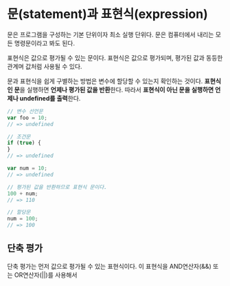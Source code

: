# 문(statement)과 표현식(expression)

문은 프로그램을 구성하는 기본 단위이자 최소 실행 단위다. 문은 컴퓨터에서 내리는 모든 명령문이라고 봐도 된다.

표현식은 값으로 평가될 수 있는 문이다. 표현식은 값으로 평가되며, 평가된 값과 동등한 관계며 값처럼 사용될 수 있다.

문과 표현식을 쉽게 구별하는 방법은 변수에 할당할 수 있는지 확인하는 것이다. 
**표현식인 문**을 실행하면 **언제나 평가된 값을 반환**한다. 따라서 **표현식이 아닌 문을 실행하면 언제나 undefined를 출력**한다.

```js
// 변수 선언문
var foo = 10;
// => undefined

// 조건문
if (true) {
}
// => undefined

var num = 10;
// => undefined

// 평가된 값을 반환하므로 표현식 문이다.
100 + num;
// => 110

// 할당문
num = 100;
// => 100
```

## 단축 평가

단축 평가는 먼저 값으로 평가될 수 있는 표현식이다.
이 표현식을 AND연산자(&&) 또는 OR연산자(||)를 사용해서 